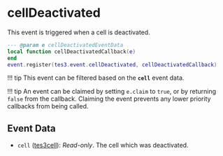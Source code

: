 <!---
	This file is autogenerated. Do not edit this file manually. Your changes will be ignored.
	More information: https://github.com/MWSE/MWSE/tree/master/docs
-->

# cellDeactivated
<div class="search_terms" style="display: none">celldeactivated</div>

This event is triggered when a cell is deactivated.

```lua
--- @param e cellDeactivatedEventData
local function cellDeactivatedCallback(e)
end
event.register(tes3.event.cellDeactivated, cellDeactivatedCallback)
```

!!! tip
	This event can be filtered based on the **`cell`** event data.

!!! tip
	An event can be claimed by setting `e.claim` to `true`, or by returning `false` from the callback. Claiming the event prevents any lower priority callbacks from being called.

## Event Data

* `cell` ([tes3cell](../../types/tes3cell)): *Read-only*. The cell which was deactivated.

